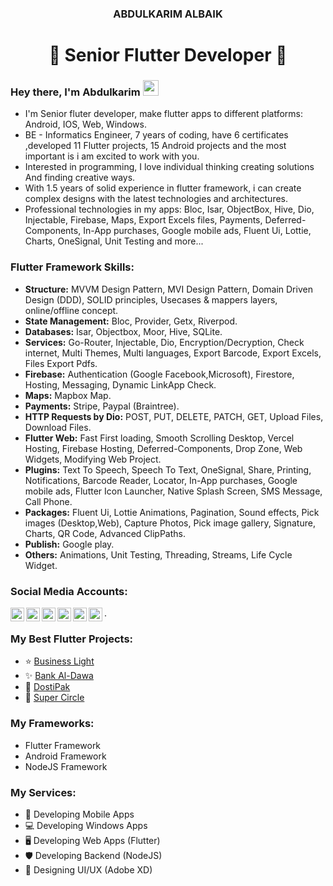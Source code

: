 <h3 align="center">ABDULKARIM ALBAIK</h3>
<h1 align="center">🌟 Senior Flutter Developer 🌟</h1>

### Hey there, I'm  Abdulkarim <img src="https://media.giphy.com/media/hvRJCLFzcasrR4ia7z/giphy.gif" width="25px">
- I'm Senior fluter developer, make flutter apps to different platforms: Android, IOS, Web, Windows.  
- BE - Informatics Engineer, 7 years of coding, have 6 certificates ,developed 11 Flutter projects, 15 Android projects and the most important is i am excited to work with you.
- Interested in programming, I love individual thinking creating solutions And finding creative ways.
- With 1.5 years of solid experience in flutter framework, i can create complex designs with the latest technologies and architectures.
- Professional technologies in my apps: Bloc, Isar, ObjectBox, Hive, Dio, Injectable, Firebase, Maps, Export Excels files, Payments, Deferred-Components, In-App purchases, Google mobile ads, Fluent Ui, Lottie, Charts, OneSignal, Unit Testing and more...

### Flutter Framework Skills:
- **Structure:**  MVVM Design Pattern, MVI Design Pattern, Domain Driven Design (DDD), SOLID principles, Usecases & mappers layers, online/offline concept.  
- **State Management:**  Bloc, Provider, Getx, Riverpod.  
- **Databases:**  Isar, Objectbox, Moor, Hive, SQLite.  
- **Services:**  Go-Router, Injectable, Dio, Encryption/Decryption, Check internet, Multi Themes, Multi languages, Export Barcode, Export Excels, Files Export Pdfs.  
- **Firebase:**  Authentication (Google Facebook,Microsoft), Firestore, Hosting, Messaging, Dynamic LinkApp Check.  
- **Maps:**  Mapbox Map.  
- **Payments:**  Stripe, Paypal (Braintree).  
- **HTTP Requests by Dio:**  POST, PUT, DELETE, PATCH, GET, Upload Files, Download Files. 
- **Flutter Web:**  Fast First loading, Smooth Scrolling Desktop, Vercel Hosting, Firebase Hosting, Deferred-Components, Drop Zone, Web Widgets, Modifying Web Project.  
- **Plugins:**  Text To Speech, Speech To Text, OneSignal, Share, Printing, Notifications, Barcode Reader, Locator, In-App purchases, Google mobile ads, Flutter Icon Launcher, Native Splash Screen, SMS Message, Call Phone.  
- **Packages:**  Fluent Ui, Lottie Animations, Pagination, Sound effects, Pick images (Desktop,Web), Capture Photos, Pick image gallery, Signature, Charts, QR Code, Advanced ClipPaths.  
- **Publish:**  Google play.
- **Others:**  Animations, Unit Testing, Threading, Streams, Life Cycle Widget.

### Social Media Accounts:
[<img align="left" alt="Github" width=22px src="https://drive.google.com/uc?id=1hMge-Qyn89B3t7SZwe5YXZs4AAaPBP5r">](https://github.com/ABDULKARIMALBAIK)
[<img align="left" alt="Stackoverflow" width=22px src="https://drive.google.com/uc?id=17z8H2YnR3Ot5Mdpozh9FEorC4Ta87UD6">](https://stackoverflow.com/users/10669265/abdulkarim-albaik)
[<img align="left" alt="Facebook" width=22px src="https://drive.google.com/uc?id=1qfWQlPxifueAzv1dG0FzjFV5h89sI0vc">](https://www.facebook.com/profile.php?id=100074839893743)
[<img align="left" alt="Instagram" width=22px src="https://drive.google.com/uc?id=1L604ILK6tQbnwn6a5EGsBN-t4y1U3XLh">](https://www.instagram.com/abdulkarim_albaik_dev/)
[<img align="left" alt="Twitter" width=22px src="https://drive.google.com/uc?id=1999r_Hcjzc9CUzAyN9g0ljRDvcxUuD_R">](https://twitter.com/abdalka10233202)
[<img align="left" alt="LinkedIn" width=22px src="https://drive.google.com/uc?id=1h1gA2f0KaCfG7-rz8vrVq33E1uvy18FC">](https://www.linkedin.com/in/abdulkarim-albaik-b734aa22a224).  


### My Best Flutter Projects: 
- ⭐ [Business Light](https://github.com/ABDULKARIMALBAIK/business_light)
- ✨ [Bank Al-Dawa](https://github.com/ABDULKARIMALBAIK/bank-al-dawa)
- 💎 [DostiPak](https://github.com/ABDULKARIMALBAIK/DostiPak)
- 🚀 [Super Circle](https://github.com/ABDULKARIMALBAIK/super_circle)


### My Frameworks:
- Flutter Framework
- Android Framework
- NodeJS Framework


### My Services:
- 📱 Developing Mobile Apps
- 💻 Developing Windows Apps
- 🖥 Developing Web Apps (Flutter)
- 🛡 Developing Backend (NodeJS)
- 💎 Designing UI/UX (Adobe XD)


